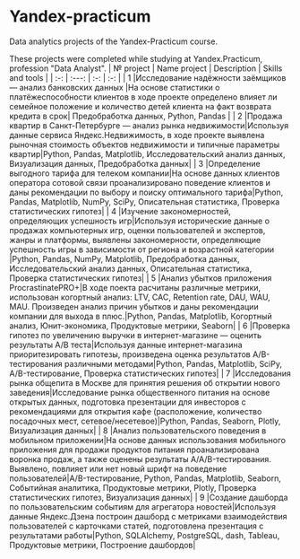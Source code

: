 # Yandex-practicum
Data analytics projects of the Yandex-Practicum course.

These projects were completed while studying at Yandex.Practicum, profession "Data Analyst".
| № project | Name project | Description | Skills and tools  |
|  :-:      | :---:   | :-: | :-: |
| 1 |Исследование надёжности заёмщиков — анализ банковских данных |На основе статистики о платёжеспособности клиентов в ходе проекте определено влияет ли семейное положение и количество детей клиента на факт возврата кредита в срок| Предобработка данных, Python, Pandas |
| 2 |Продажа квартир в Санкт-Петербурге — анализ рынка недвижимости|Используя данные сервиса Яндекс.Недвижимость,  в ходе проекте выявлена рыночная стоимость объектов недвижимости и типичные параметры квартир|Python, Pandas, Matplotlib, Исследовательский анализ данных, Визуализация данных, Предобработка данных| 
| 3 |Определение выгодного тарифа для телеком компании|На основе данных клиентов оператора сотовой связи проанализировано поведение клиентов и даны рекомендации по выбору и поиску оптимального тарифа|Python, Pandas, Matplotlib, NumPy, SciPy, Описательная статистика, Проверка статистических гипотез|
| 4 |Изучение закономерностей, определяющих успешность игр|Используя исторические данные о продажах компьютерных игр, оценки пользователей и экспертов, жанры и платформы, выявлены закономерности, определяющие успешность игры в зависимости от региона и возрастной категории |Python, Pandas, NumPy, Matplotlib, Предобработка данных, Исследовательский анализ данных, Описательная статистика, Проверка статистических гипотез|
| 5 |Анализ убытков приложения ProcrastinatePRO+|В ходе поекта расчитаны различные метрики, использован когортный анализ: LTV, CAC, Retention rate, DAU, WAU, MAU. Произведен анализ причин убытков и даны рекомендации компании для выхода в плюс.|Python, Pandas, Matplotlib, Когортный анализ, Юнит-экономика, Продуктовые метрики, Seaborn|
| 6 |Проверка гипотез по увеличению выручки в интернет-магазине — оценить результаты A/B теста|Используя данные интернет-магазина приоритезировать гипотезы, произведена оценка результатов A/B-тестирования различными методами|Python, Pandas, Matplotlib, SciPy, A/B-тестирование, Проверка статистических гипотез|
| 7 |Исследования рынка общепита в Москве для принятия решения об открытии нового заведения|Исследование рынка общественного питания на основе открытых данных, подготовка презентации для инвесторов с рекомендациями  для открытия кафе (расположение, количество посадочных мест, сетевое/несетевое)|Python, Pandas, Seaborn, Plotly, Визуализация данных|
| 8 |Анализ пользовательского поведения в мобильном приложении|На основе данных использования мобильного приложения для продажи продуктов питания проанализирована воронка продаж, а также оценены результаты A/A/B-тестирования. Выявлено, повлияет или нет новый шрифт на поведение пользователей|A/B-тестирование, Python, Pandas, Matplotlib, Seaborn, Событийная аналитика, Продуктовые метрики, Plotly, Проверка статистических гипотез, Визуализация данных|
| 9 |Создание дашборда по пользовательским событиям для агрегатора новостей|Используя данные Яндекс.Дзена построин дашборд с метриками взаимодействия пользователей с карточками статей, подготовлена презентация с результатами работы|Python, SQLAlchemy, PostgreSQL, dash, Tableau, Продуктовые метрики, Построение дашбордов|
